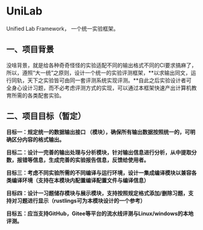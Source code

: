 # UniLab
Unified Lab Framework， 一个统一实验框架。

## 一、项目背景

没啥背景，就是给各种奇奇怪怪的实验适配不同的输出格式不同的CI要求搞麻了，所以，遵照“大一统”之原则，设计一个统一的实验评测框架，**以求输出同文，运行同轨，天下之实验皆可由同一套评测系统实现评测。**自此之后实验设计者可全身心设计习题，而不必考虑评测方式的实现，可以通过本框架快速产出计算机教育所需的各类配套实验。

## 二、项目目标（暂定）

**目标一：规定统一的数据输出接口 （模块），确保所有输出数据按照统一的，可明确区分内容的格式输出。**

**目标二：设计一完善的输出处理与分析模块，针对输出信息进行分析，从中提取分数，报错等信息，生成完善的实验报告信息，反馈给使用者。**

**目标三：考虑不同实验所需的不同编译与运行环境，设计一集成编译模块以兼容各类编译环境（支持在本模块内配置编译配置文件与编译信息）**

**目标四：设计一习题储存模块与展示模块，支持按照规定格式添加/删除习题，支持对习题进行显示（rustlings可为本模块设计的一个参考）**

**目标五：应当支持GitHub，Gitee等平台的流水线评测与Linux/windows的本地评测。**



